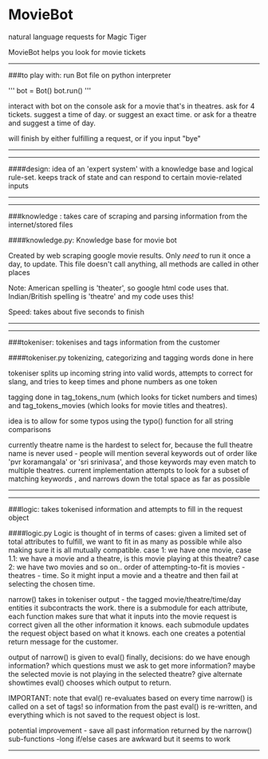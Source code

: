 # MovieBot
natural language requests for Magic Tiger

<in progress>
MovieBot helps you look for movie tickets

***
###to play with:
run Bot file on python interpreter

'''
bot = Bot()
bot.run()
'''

interact with bot on the console
ask for a movie that's in theatres. ask for 4 tickets. suggest a time of day.
or suggest an exact time. or ask for a theatre and suggest a time of day.

will finish by either fulfilling a request, or if you input "bye"
***

***
####design: idea of an 'expert system' with a knowledge base and logical rule-set. keeps track of state and can respond to certain movie-related inputs
***

***

###knowledge : takes care of scraping and parsing information from the internet/stored files

####knowledge.py:
Knowledge base for movie bot

Created by web scraping google movie results.
Only *need* to run it once a day, to update. This file doesn't call anything, all methods are called in other
places

Note: American spelling is 'theater', so google html code uses that.
Indian/British spelling is 'theatre' and my code uses this!

Speed: takes about five seconds to finish
***

***
###tokeniser: tokenises and tags information from the customer

####tokeniser.py
tokenizing, categorizing and tagging words done in here

tokeniser splits up incoming string into valid words, attempts to correct for slang,
and tries to keep times and phone numbers as one token

tagging done in tag_tokens_num (which looks for ticket numbers and times)
and tag_tokens_movies (which looks for movie titles and theatres).

idea is to allow for some typos using the typo() function for all string comparisons

currently theatre name is the hardest to select for, because the full theatre name is
never used - people will mention several keywords out of order like 'pvr koramangala' or
'sri srinivasa', and those keywords may even match to multiple theatres. current
implementation attempts to look for a subset of matching keywords , and narrows
down the total space as far as possible
***

***
###logic: takes tokenised information and attempts to fill in the request object

####logic.py
Logic is thought of in terms of cases: given a limited set of total
attributes to fulfill, we want to fit in as many as possible while also
making sure it is all mutually compatible. case 1: we have one movie, case 1.1: we have a movie
and a theatre, is this movie playing at this theatre? case 2: we have two movies and so on..
order of attempting-to-fit is movies - theatres - time. So it might input a movie
and a theatre and then fail at selecting the chosen time.

narrow() takes in tokeniser output - the tagged movie/theatre/time/day entities
it subcontracts the work. there is a submodule for each attribute, each function
makes sure that what it inputs into the movie request is
correct given all the other information it knows.
each submodule updates the request object based on what it knows. each one creates a
potential return message for the customer.

output of narrow() is given to eval()
finally, decisions: do we have enough information?
which questions must we ask to get more information?
maybe the selected movie is not playing in the selected theatre?
give alternate showtimes
eval() chooses which output to return.

IMPORTANT: note that eval() re-evaluates based on every time narrow() is called on a set
of tags! so information from the past eval() is re-written, and everything which is not
saved to the request object is lost.

potential improvement - save all past information returned by the narrow() sub-functions
-long if/else cases are awkward but it seems to work
***





